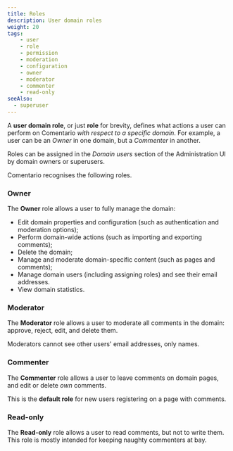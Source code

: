```yaml
---
title: Roles
description: User domain roles
weight: 20
tags:
    - user
    - role
    - permission
    - moderation
    - configuration
    - owner
    - moderator
    - commenter
    - read-only
seeAlso:
  - superuser
---
```


A **user domain role**, or just **role** for brevity, defines what actions a user can perform on Comentario *with respect to a specific domain*. For example, a user can be an *Owner* in one domain, but a *Commenter* in another.

<!--more-->

Roles can be assigned in the *Domain users* section of the Administration UI by domain owners or superusers.

Comentario recognises the following roles.

### Owner

The **Owner** role allows a user to fully manage the domain:

* Edit domain properties and configuration (such as authentication and moderation options);
* Perform domain-wide actions (such as importing and exporting comments);
* Delete the domain;
* Manage and moderate domain-specific content (such as pages and comments);
* Manage domain users (including assigning roles) and see their email addresses.
* View domain statistics.

### Moderator

The **Moderator** role allows a user to moderate all comments in the domain: approve, reject, edit, and delete them.

Moderators cannot see other users' email addresses, only names.

### Commenter

The **Commenter** role allows a user to leave comments on domain pages, and edit or delete *own* comments.

This is the **default role** for new users registering on a page with comments.

### Read-only

The **Read-only** role allows a user to read comments, but not to write them. This role is mostly intended for keeping naughty commenters at bay.
